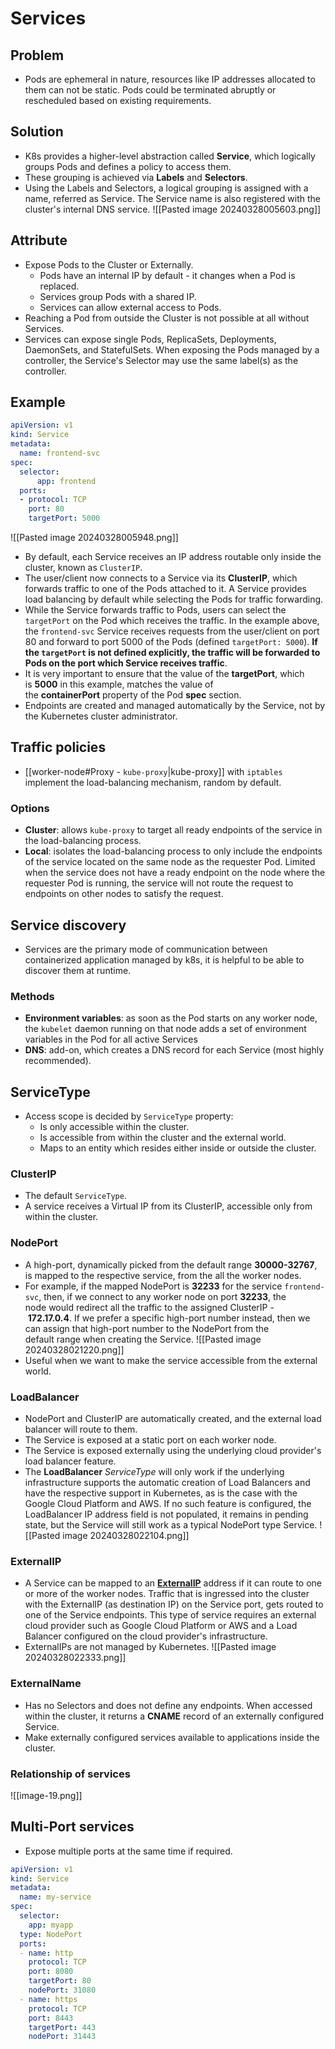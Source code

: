 # Services
## Problem
- Pods are ephemeral in nature, resources like IP addresses allocated to them can not be static. Pods could be terminated abruptly or rescheduled based on existing requirements.
## Solution
- K8s provides a higher-level abstraction called **Service**, which logically groups Pods and defines a policy to access them.
- These grouping is achieved via **Labels** and **Selectors**.
- Using the Labels and Selectors, a logical grouping is assigned with a name, referred as Service. The Service name is also registered with the cluster's internal DNS service.
![[Pasted image 20240328005603.png]]
## Attribute
- Expose Pods to the Cluster or Externally.
	- Pods have an internal IP by default - it changes when a Pod is replaced.
	- Services group Pods with a shared IP.
	- Services can allow external access to Pods.
- Reaching a Pod from outside the Cluster is not possible at all without Services.
- Services can expose single Pods, ReplicaSets, Deployments, DaemonSets, and StatefulSets. When exposing the Pods managed by a controller, the Service's Selector may use the same label(s) as the controller.
## Example
```YAML
apiVersion: v1  
kind: Service  
metadata:  
  name: frontend-svc  
spec:  
  selector:
	  app: frontend  
  ports:  
  - protocol: TCP    
    port: 80    
    targetPort: 5000
```
![[Pasted image 20240328005948.png]]
- By default, each Service receives an IP address routable only inside the cluster, known as `ClusterIP`.
- The user/client now connects to a Service via its **ClusterIP**, which forwards traffic to one of the Pods attached to it. A Service provides load balancing by default while selecting the Pods for traffic forwarding.
- While the Service forwards traffic to Pods, users can select the `targetPort` on the Pod which receives the traffic. In the example above, the `frontend-svc` Service receives requests from the user/client on port 80 and forward to port 5000 of the Pods (defined `targetPort: 5000`). **If the `targetPort` is not defined explicitly, the traffic will be forwarded to Pods on the port which Service receives traffic**.
- It is very important to ensure that the value of the **targetPort**, which is **5000** in this example, matches the value of the **containerPort** property of the Pod **spec** section.
- Endpoints are created and managed automatically by the Service, not by the Kubernetes cluster administrator.
## Traffic policies
- [[worker-node#Proxy - `kube-proxy`|kube-proxy]] with `iptables` implement the load-balancing mechanism, random by default.
### Options
- **Cluster**: allows `kube-proxy` to target all ready endpoints of the service in the load-balancing process.
- **Local**: isolates the load-balancing process to only include the endpoints of the service located on the same node as the requester Pod. Limited when the service does not have a ready endpoint on the node where the requester Pod is running, the service will not route the request to endpoints on other nodes to satisfy the request.
## Service discovery
- Services are the primary mode of communication between containerized application managed by k8s, it is helpful to be able to discover them at runtime.
### Methods
- **Environment variables**: as soon as the Pod starts on any worker node, the `kubelet` daemon running on that node adds a set of environment variables in the Pod for all active Services
- **DNS**: add-on, which creates a DNS record for each Service (most highly recommended).
## ServiceType
- Access scope is decided by `ServiceType` property:
	- Is only accessible within the cluster.
	- Is accessible from within the cluster and the external world.
	- Maps to an entity which resides either inside or outside the cluster.
### ClusterIP
- The default `ServiceType`.
- A service receives a Virtual IP from its ClusterIP, accessible only from within the cluster.
### NodePort
- A high-port, dynamically picked from the default range **30000-32767**, is mapped to the respective service, from the all the worker nodes.
- For example, if the mapped NodePort is **32233** for the service `frontend-svc`, then, if we connect to any worker node on port **32233**, the node would redirect all the traffic to the assigned ClusterIP - **172.17.0.4**. If we prefer a specific high-port number instead, then we can assign that high-port number to the NodePort from the default range when creating the Service.
  ![[Pasted image 20240328021220.png]]
- Useful when we want to make the service accessible from the external world.
### LoadBalancer
- NodePort and ClusterIP are automatically created, and the external load balancer will route to them.
- The Service is exposed at a static port on each worker node.
- The Service is exposed externally using the underlying cloud provider's load balancer feature.
- The **LoadBalancer** _ServiceType_ will only work if the underlying infrastructure supports the automatic creation of Load Balancers and have the respective support in Kubernetes, as is the case with the Google Cloud Platform and AWS. If no such feature is configured, the LoadBalancer IP address field is not populated, it remains in pending state, but the Service will still work as a typical NodePort type Service.
![[Pasted image 20240328022104.png]]
### ExternalIP
- A Service can be mapped to an **[ExternalIP](https://kubernetes.io/docs/concepts/services-networking/service/#external-ips)** address if it can route to one or more of the worker nodes. Traffic that is ingressed into the cluster with the ExternalIP (as destination IP) on the Service port, gets routed to one of the Service endpoints. This type of service requires an external cloud provider such as Google Cloud Platform or AWS and a Load Balancer configured on the cloud provider's infrastructure.
- ExternalIPs are not managed by Kubernetes.
![[Pasted image 20240328022333.png]]
### ExternalName
- Has no Selectors and does not define any endpoints. When accessed within the cluster, it returns a **CNAME** record of an externally configured Service.
- Make externally configured services available to applications inside the cluster.
### Relationship of services
![[image-19.png]]
## Multi-Port services
- Expose multiple ports at the same time if required.
```YAML
apiVersion: v1  
kind: Service  
metadata:  
  name: my-service  
spec:  
  selector:  
    app: myapp  
  type: NodePort  
  ports:  
  - name: http  
    protocol: TCP  
    port: 8080  
    targetPort: 80  
    nodePort: 31080  
  - name: https  
    protocol: TCP  
    port: 8443  
    targetPort: 443  
    nodePort: 31443
```
